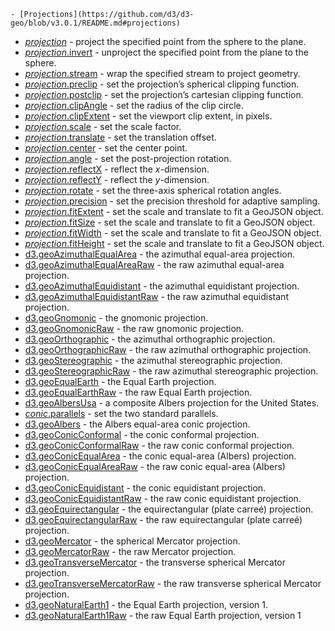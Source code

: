    - [Projections](https://github.com/d3/d3-geo/blob/v3.0.1/README.md#projections)

- [_projection_](https://github.com/d3/d3-geo/blob/v3.0.1/README.md#_projection) - project the specified point from the sphere to the plane.
- [_projection_.invert](https://github.com/d3/d3-geo/blob/v3.0.1/README.md#projection_invert) - unproject the specified point from the plane to the sphere.
- [_projection_.stream](https://github.com/d3/d3-geo/blob/v3.0.1/README.md#projection_stream) - wrap the specified stream to project geometry.
- [_projection_.preclip](https://github.com/d3/d3-geo/blob/v3.0.1/README.md#projection_preclip) - set the projection’s spherical clipping function.
- [_projection_.postclip](https://github.com/d3/d3-geo/blob/v3.0.1/README.md#projection_postclip) - set the projection’s cartesian clipping function.
- [_projection_.clipAngle](https://github.com/d3/d3-geo/blob/v3.0.1/README.md#projection_clipAngle) - set the radius of the clip circle.
- [_projection_.clipExtent](https://github.com/d3/d3-geo/blob/v3.0.1/README.md#projection_clipExtent) - set the viewport clip extent, in pixels.
- [_projection_.scale](https://github.com/d3/d3-geo/blob/v3.0.1/README.md#projection_scale) - set the scale factor.
- [_projection_.translate](https://github.com/d3/d3-geo/blob/v3.0.1/README.md#projection_translate) - set the translation offset.
- [_projection_.center](https://github.com/d3/d3-geo/blob/v3.0.1/README.md#projection_center) - set the center point.
- [_projection_.angle](https://github.com/d3/d3-geo/blob/v3.0.1/README.md#projection_angle) - set the post-projection rotation.
- [_projection_.reflectX](https://github.com/d3/d3-geo/blob/v3.0.1/README.md#projection_reflectX) - reflect the _x_-dimension.
- [_projection_.reflectY](https://github.com/d3/d3-geo/blob/v3.0.1/README.md#projection_reflectY) - reflect the _y_-dimension.
- [_projection_.rotate](https://github.com/d3/d3-geo/blob/v3.0.1/README.md#projection_rotate) - set the three-axis spherical rotation angles.
- [_projection_.precision](https://github.com/d3/d3-geo/blob/v3.0.1/README.md#projection_precision) - set the precision threshold for adaptive sampling.
- [_projection_.fitExtent](https://github.com/d3/d3-geo/blob/v3.0.1/README.md#projection_fitExtent) - set the scale and translate to fit a GeoJSON object.
- [_projection_.fitSize](https://github.com/d3/d3-geo/blob/v3.0.1/README.md#projection_fitSize) - set the scale and translate to fit a GeoJSON object.
- [_projection_.fitWidth](https://github.com/d3/d3-geo/blob/v3.0.1/README.md#projection_fitWidth) - set the scale and translate to fit a GeoJSON object.
- [_projection_.fitHeight](https://github.com/d3/d3-geo/blob/v3.0.1/README.md#projection_fitHeight) - set the scale and translate to fit a GeoJSON object.
- [d3.geoAzimuthalEqualArea](https://github.com/d3/d3-geo/blob/v3.0.1/README.md#geoAzimuthalEqualArea) - the azimuthal equal-area projection.
- [d3.geoAzimuthalEqualAreaRaw](https://github.com/d3/d3-geo/blob/v3.0.1/README.md#geoAzimuthalEqualAreaRaw) - the raw azimuthal equal-area projection.
- [d3.geoAzimuthalEquidistant](https://github.com/d3/d3-geo/blob/v3.0.1/README.md#geoAzimuthalEquidistant) - the azimuthal equidistant projection.
- [d3.geoAzimuthalEquidistantRaw](https://github.com/d3/d3-geo/blob/v3.0.1/README.md#geoAzimuthalEquidistantRaw) - the raw azimuthal equidistant projection.
- [d3.geoGnomonic](https://github.com/d3/d3-geo/blob/v3.0.1/README.md#geoGnomonic) - the gnomonic projection.
- [d3.geoGnomonicRaw](https://github.com/d3/d3-geo/blob/v3.0.1/README.md#geoGnomonicRaw) - the raw gnomonic projection.
- [d3.geoOrthographic](https://github.com/d3/d3-geo/blob/v3.0.1/README.md#geoOrthographic) - the azimuthal orthographic projection.
- [d3.geoOrthographicRaw](https://github.com/d3/d3-geo/blob/v3.0.1/README.md#geoOrthographicRaw) - the raw azimuthal orthographic projection.
- [d3.geoStereographic](https://github.com/d3/d3-geo/blob/v3.0.1/README.md#geoStereographic) - the azimuthal stereographic projection.
- [d3.geoStereographicRaw](https://github.com/d3/d3-geo/blob/v3.0.1/README.md#geoStereographicRaw) - the raw azimuthal stereographic projection.
- [d3.geoEqualEarth](https://github.com/d3/d3-geo/blob/v3.0.1/README.md#geoEqualEarth) - the Equal Earth projection.
- [d3.geoEqualEarthRaw](https://github.com/d3/d3-geo/blob/v3.0.1/README.md#geoEqualEarthRaw) - the raw Equal Earth projection.
- [d3.geoAlbersUsa](https://github.com/d3/d3-geo/blob/v3.0.1/README.md#geoAlbersUsa) - a composite Albers projection for the United States.
- [_conic_.parallels](https://github.com/d3/d3-geo/blob/v3.0.1/README.md#conic_parallels) - set the two standard parallels.
- [d3.geoAlbers](https://github.com/d3/d3-geo/blob/v3.0.1/README.md#geoAlbers) - the Albers equal-area conic projection.
- [d3.geoConicConformal](https://github.com/d3/d3-geo/blob/v3.0.1/README.md#geoConicConformal) - the conic conformal projection.
- [d3.geoConicConformalRaw](https://github.com/d3/d3-geo/blob/v3.0.1/README.md#geoConicConformalRaw) - the raw conic conformal projection.
- [d3.geoConicEqualArea](https://github.com/d3/d3-geo/blob/v3.0.1/README.md#geoConicEqualArea) - the conic equal-area (Albers) projection.
- [d3.geoConicEqualAreaRaw](https://github.com/d3/d3-geo/blob/v3.0.1/README.md#geoConicEqualAreaRaw) - the raw conic equal-area (Albers) projection.
- [d3.geoConicEquidistant](https://github.com/d3/d3-geo/blob/v3.0.1/README.md#geoConicEquidistant) - the conic equidistant projection.
- [d3.geoConicEquidistantRaw](https://github.com/d3/d3-geo/blob/v3.0.1/README.md#geoConicEquidistantRaw) - the raw conic equidistant projection.
- [d3.geoEquirectangular](https://github.com/d3/d3-geo/blob/v3.0.1/README.md#geoEquirectangular) - the equirectangular (plate carreé) projection.
- [d3.geoEquirectangularRaw](https://github.com/d3/d3-geo/blob/v3.0.1/README.md#geoEquirectangularRaw) - the raw equirectangular (plate carreé) projection.
- [d3.geoMercator](https://github.com/d3/d3-geo/blob/v3.0.1/README.md#geoMercator) - the spherical Mercator projection.
- [d3.geoMercatorRaw](https://github.com/d3/d3-geo/blob/v3.0.1/README.md#geoMercatorRaw) - the raw Mercator projection.
- [d3.geoTransverseMercator](https://github.com/d3/d3-geo/blob/v3.0.1/README.md#geoTransverseMercator) - the transverse spherical Mercator projection.
- [d3.geoTransverseMercatorRaw](https://github.com/d3/d3-geo/blob/v3.0.1/README.md#geoTransverseMercatorRaw) - the raw transverse spherical Mercator projection.
- [d3.geoNaturalEarth1](https://github.com/d3/d3-geo/blob/v3.0.1/README.md#geoNaturalEarth1) - the Equal Earth projection, version 1.
- [d3.geoNaturalEarth1Raw](https://github.com/d3/d3-geo/blob/v3.0.1/README.md#geoNaturalEarth1Raw) - the raw Equal Earth projection, version 1
